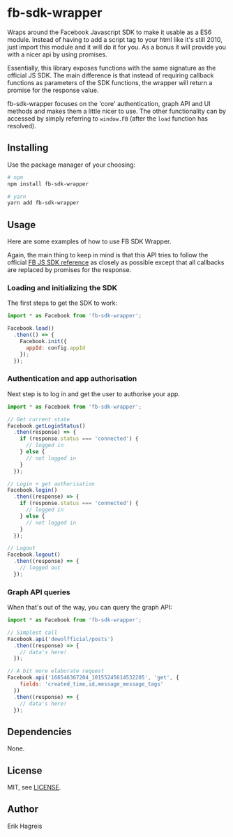 # fb-sdk-wrapper
Wraps around the Facebook Javascript SDK to make it usable as a ES6 module. Instead of having to add a script tag to your html like it's still 2010, just import this module and it will do it for you. As a bonus it will provide you with a nicer api by using promises.

Essentially, this library exposes functions with the same signature as the official JS SDK. The main difference is that instead of requiring callback functions as parameters of the SDK functions, the wrapper will return a promise for the response value.

fb-sdk-wrapper focuses on the 'core' authentication, graph API and UI methods and makes them a little nicer to use. The other functionality can by accessed by simply referring to `window.FB` (after the `load` function has resolved).

## Installing
Use the package manager of your choosing:

```bash
# npm
npm install fb-sdk-wrapper

# yarn
yarn add fb-sdk-wrapper
```

## Usage
Here are some examples of how to use FB SDK Wrapper. 

Again, the main thing to keep in mind is that this API tries to follow the official [FB JS SDK reference](https://developers.facebook.com/docs/javascript/reference) as closely as possible except that all callbacks are replaced by promises for the response.

### Loading and initializing the SDK
The first steps to get the SDK to work:

```javascript
import * as Facebook from 'fb-sdk-wrapper';

Facebook.load()
  .then(() => {
    Facebook.init({
      appId: config.appId
    });
  });
```

### Authentication and app authorisation
Next step is to log in and get the user to authorise your app.

```javascript
import * as Facebook from 'fb-sdk-wrapper';

// Get current state
Facebook.getLoginStatus()
  .then(response) => {
    if (response.status === 'connected') {
      // logged in
    } else {
      // not logged in
    }
  });

// Login + get authorisation
Facebook.login()
  .then((response) => {
    if (response.status === 'connected') {
      // logged in
    } else {
      // not logged in
    }
  });

// Logout
Facebook.logout()
  .then((response) => {
    // logged out
  });

```

### Graph API queries
When that's out of the way, you can query the graph API:

```javascript
import * as Facebook from 'fb-sdk-wrapper';

// Simplest call
Facebook.api('dewolfficial/posts')
  .then((response) => {
    // data's here!
  });

// A bit more elaborate request
Facebook.api('168546367204_10155245614532205', 'get', { 
    fields: 'created_time,id,message_message_tags' 
  })
  .then((response) => {
    // data's here!
  });
```

## Dependencies
None.

## License
MIT, see [LICENSE](./LICENSE).

## Author
Erik Hagreis